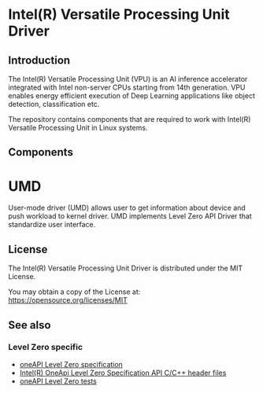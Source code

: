 <!---

Copyright (C) 2022 Intel Corporation

SPDX-License-Identifier: MIT

-->

# Intel(R) Versatile Processing Unit Driver

## Introduction

The Intel(R) Versatile Processing Unit (VPU) is an AI inference accelerator
integrated with Intel non-server CPUs starting from 14th generation. VPU
enables energy efficient execution of Deep Learning applications like object
detection, classification etc.

The repository contains components that are required to work with Intel(R)
Versatile Processing Unit in Linux systems.

## Components

# UMD

User-mode driver (UMD) allows user to get information about device and push
workload to kernel driver. UMD implements Level Zero API Driver that standardize
user interface.

## License

The Intel(R) Versatile Processing Unit Driver is distributed under the MIT License.

You may obtain a copy of the License at: https://opensource.org/licenses/MIT

## See also

### Level Zero specific
* [oneAPI Level Zero specification](https://spec.oneapi.com/level-zero/latest/index.html)
* [Intel(R) OneApi Level Zero Specification API C/C++ header files](https://github.com/oneapi-src/level-zero/)
* [oneAPI Level Zero tests](https://github.com/oneapi-src/level-zero-tests/)
